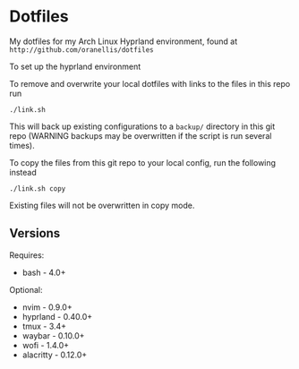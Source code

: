 # Dotfiles

My dotfiles for my Arch Linux Hyprland environment, found at `http://github.com/oranellis/dotfiles`

To set up the hyprland environment 

To remove and overwrite your local dotfiles with links to the files in this repo run
```
./link.sh
```
This will back up existing configurations to a `backup/` directory in this git repo (WARNING backups may be overwritten if the script is run several times).

To copy the files from this git repo to your local config, run the following instead
```
./link.sh copy
```
Existing files will not be overwritten in copy mode.

## Versions

Requires:
- bash - 4.0+

Optional:
- nvim - 0.9.0+
- hyprland - 0.40.0+
- tmux - 3.4+
- waybar - 0.10.0+
- wofi - 1.4.0+
- alacritty - 0.12.0+
